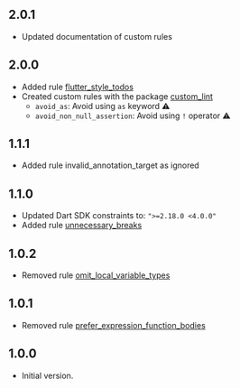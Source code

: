 ## 2.0.1

* Updated documentation of custom rules

## 2.0.0

* Added rule [flutter_style_todos](https://dart-lang.github.io/linter/lints/flutter_style_todos.html)
* Created custom rules with the package [custom_lint](https://pub.dev/packages/custom_lint)
    * `avoid_as`: Avoid using `as` keyword :warning:
    * `avoid_non_null_assertion`: Avoid using `!` operator :warning:

## 1.1.1

* Added rule invalid_annotation_target as ignored

## 1.1.0

* Updated Dart SDK constraints to: `">=2.18.0 <4.0.0"`
* Added rule [unnecessary_breaks](https://dart-lang.github.io/linter/lints/unnecessary_breaks.html)

## 1.0.2

* Removed rule [omit_local_variable_types](https://dart-lang.github.io/linter/lints/omit_local_variable_types.html)

## 1.0.1

* Removed rule [prefer_expression_function_bodies](https://dart-lang.github.io/linter/lints/prefer_expression_function_bodies.html)

## 1.0.0

* Initial version.
